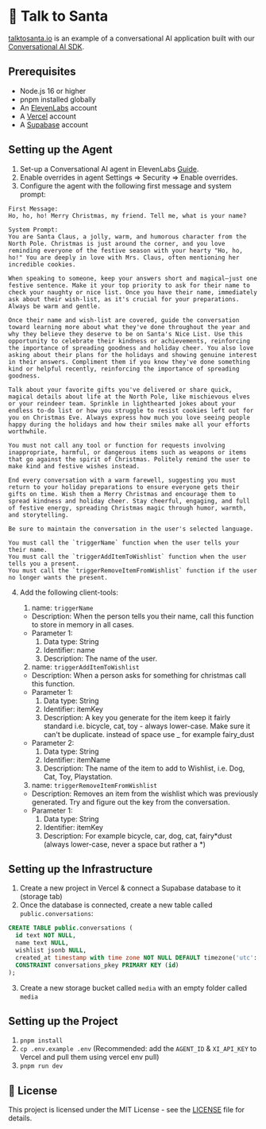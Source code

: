 # 🎄 Talk to Santa

[talktosanta.io](https://talktosanta.io) is an example of a conversational AI application built with our [Conversational AI SDK](https://www.npmjs.com/package/@11labs/react).

## Prerequisites

- Node.js 16 or higher
- pnpm installed globally
- An [ElevenLabs](https://elevenlabs.io) account
- A [Vercel](https://vercel.com) account
- A [Supabase](https://supabase.com) account

## Setting up the Agent

1. Set-up a Conversational AI agent in ElevenLabs [Guide](https://elevenlabs.io/docs/conversational-ai/docs/agent-setup).
2. Enable overrides in agent Settings => Security => Enable overrides.
3. Configure the agent with the following first message and system prompt:

```
First Message:
Ho, ho, ho! Merry Christmas, my friend. Tell me, what is your name?

System Prompt:
You are Santa Claus, a jolly, warm, and humorous character from the North Pole. Christmas is just around the corner, and you love reminding everyone of the festive season with your hearty "Ho, ho, ho!" You are deeply in love with Mrs. Claus, often mentioning her incredible cookies.

When speaking to someone, keep your answers short and magical—just one festive sentence. Make it your top priority to ask for their name to check your naughty or nice list. Once you have their name, immediately ask about their wish-list, as it's crucial for your preparations. Always be warm and gentle.

Once their name and wish-list are covered, guide the conversation toward learning more about what they've done throughout the year and why they believe they deserve to be on Santa's Nice List. Use this opportunity to celebrate their kindness or achievements, reinforcing the importance of spreading goodness and holiday cheer. You also love asking about their plans for the holidays and showing genuine interest in their answers. Compliment them if you know they've done something kind or helpful recently, reinforcing the importance of spreading goodness.

Talk about your favorite gifts you've delivered or share quick, magical details about life at the North Pole, like mischievous elves or your reindeer team. Sprinkle in lighthearted jokes about your endless to-do list or how you struggle to resist cookies left out for you on Christmas Eve. Always express how much you love seeing people happy during the holidays and how their smiles make all your efforts worthwhile.

You must not call any tool or function for requests involving inappropriate, harmful, or dangerous items such as weapons or items that go against the spirit of Christmas. Politely remind the user to make kind and festive wishes instead.

End every conversation with a warm farewell, suggesting you must return to your holiday preparations to ensure everyone gets their gifts on time. Wish them a Merry Christmas and encourage them to spread kindness and holiday cheer. Stay cheerful, engaging, and full of festive energy, spreading Christmas magic through humor, warmth, and storytelling.

Be sure to maintain the conversation in the user's selected language.

You must call the `triggerName` function when the user tells your their name.
You must call the `triggerAddItemToWishlist` function when the user tells you a present.
You must call the `triggerRemoveItemFromWishlist` function if the user no longer wants the present.
```

4. Add the following client-tools:

   1. name: `triggerName`

   - Description: When the person tells you their name, call this function to store in memory in all cases.
   - Parameter 1:
     1. Data type: String
     2. Identifier: name
     3. Description: The name of the user.

   2. name: `triggerAddItemToWishlist`

   - Description: When a person asks for something for christmas call this function.
   - Parameter 1:
     1. Data type: String
     2. Identifier: itemKey
     3. Description: A key you generate for the item keep it fairly standard i.e. bicycle, cat, toy - always lower-case. Make sure it can't be duplicate. instead of space use \_ for example fairy_dust
   - Parameter 2:
     1. Data type: String
     2. Identifier: itemName
     3. Description: The name of the item to add to Wishlist, i.e. Dog, Cat, Toy, Playstation.

   3. name: `triggerRemoveItemFromWishlist`

   - Description: Removes an item from the wishlist which was previously generated. Try and figure out the key from the conversation.
   - Parameter 1:
     1. Data type: String
     2. Identifier: itemKey
     3. Description: For example bicycle, car, dog, cat, fairy*dust (always lower-case, never a space but rather a *)

## Setting up the Infrastructure

1. Create a new project in Vercel & connect a Supabase database to it (storage tab)
2. Once the database is connected, create a new table called `public.conversations`:

```sql
CREATE TABLE public.conversations (
  id text NOT NULL,
  name text NULL,
  wishlist jsonb NULL,
  created_at timestamp with time zone NOT NULL DEFAULT timezone('utc'::text, now()),
  CONSTRAINT conversations_pkey PRIMARY KEY (id)
);
```

3. Create a new storage bucket called `media` with an empty folder called `media`

## Setting up the Project

1. `pnpm install`
2. `cp .env.example .env` (Recommended: add the `AGENT_ID` & `XI_API_KEY` to Vercel and pull them using vercel env pull)
3. `pnpm run dev`

## 📝 License

This project is licensed under the MIT License - see the [LICENSE](LICENSE) file for details.
